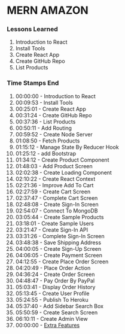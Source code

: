 # MERN AMAZON

### Lessons Learned

1. Introduction to React
2. Install Tools
3. Create React App
4. Create GitHub Repo
5. List Products

### Time Stamps End

1. 00:00:00 - Introduction to React
2. 00:09:53 - Install Tools
3. 00:25:01 - Create React App
4. 00:31:24 - Create GitHub Repo
5. 00:37:36 - List Products
6. 00:50:11 - Add Routing
7. 00:59:52 - Create Node Server
8. 01:08:50 - Fetch Products
9. 01:15:12 - Manage State By Reducer Hook
10. 01:25:12 - add Bootstrap
11. 01:34:12 - Create Product Component
12. 01:48:03 - Add Product Screen
13. 02:02:38 - Create Loading Component
14. 02:10:22 - Create React Context
15. 02:21:36 - Improve Add To Cart
16. 02:27:59 - Create Cart Screen
17. 02:37:47 - Complete Cart Screen
18. 02:48:08 - Create Sign-In Screen
19. 02:54:07 - Connect To MongoDB
20. 03:05:44 - Create Sample Products
21. 03:18:01 - Create Sample Users
22. 03:21:47 - Create Sign-In API
23. 03:31:26 - Complete Sign-In Screen
24. 03:48:38 - Save Shipping Address
25. 04:00:05 - Create Sign-Up Screen
26. 04:06:05 - Create Payment Screen
27. 04:12:55 - Create Place Order Screen
28. 04:20:49 - Place Order Action
29. 04:36:24 - Create Order Screen
30. 04:48:47 - Pay Order By PayPal
31. 05:03:41 - Display Order History
32. 05:13:45 - Create User Profile
33. 05:24:55 - Publish To Heroku
34. 05:37:40 - Add Sidebar Search Box
35. 05:50:59 - Create Search Screen
36. 06:10:11 - Create Admin View
37. 00:00:00 - [Extra Features](https://gist.github.com/basir/1ec5008896d19707039c2f12d0699038)
